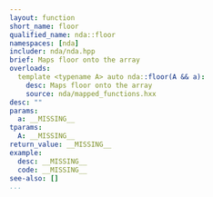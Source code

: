 ```yaml
---
layout: function
short_name: floor
qualified_name: nda::floor
namespaces: [nda]
includer: nda/nda.hpp
brief: Maps floor onto the array
overloads:
  template <typename A> auto nda::floor(A && a):
    desc: Maps floor onto the array
    source: nda/mapped_functions.hxx
desc: ""
params:
  a: __MISSING__
tparams:
  A: __MISSING__
return_value: __MISSING__
example:
  desc: __MISSING__
  code: __MISSING__
see-also: []
...
```

